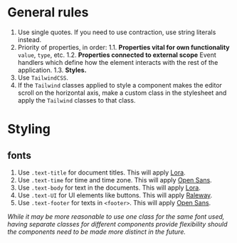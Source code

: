 <!-- @format -->

# General rules

1. Use single quotes. If you need to use contraction, use string literals instead.
2. Priority of properties, in order:
   1.1. **Properties vital for own functionality**
   `value`, `type`, etc.
   1.2. **Properties connected to external scope**
   Event handlers which define how the element interacts with the rest of the application.
   1.3. **Styles.**
3. Use `TailwindCSS`.
4. If the `Tailwind` classes applied to style a component makes the editor scroll on the horizontal axis,
   make a custom class in the stylesheet and apply the `Tailwind` classes to that class.

# Styling

## fonts

1. Use `.text-title` for document titles. This will apply [Lora](https://fonts.google.com/specimen/Lora).
2. Use `.text-time` for time and time zone. This will apply [Open Sans](https://fonts.google.com/specimen/Open+Sans).
3. Use `.text-body` for text in the documents. This will apply [Lora](https://fonts.google.com/specimen/Lora).
4. Use `.text-UI` for UI elements like buttons. This will apply [Raleway](https://fonts.google.com/specimen/Raleway).
5. Use `.text-footer` for texts in `<footer>`. This will apply [Open Sans](https://fonts.google.com/specimen/Open+Sans).

_While it may be more reasonable to use one class for the same font used, having separate classes for different components provide flexibility should the components need to be made more distinct in the future._
